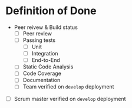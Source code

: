 # Definition of Done

* Peer reivew & Build status
    * [ ] Peer review
    * [ ] Passing tests
        * [ ] Unit
        * [ ] Integration
        * [ ] End-to-End
    * [ ] Static Code Analysis
    * [ ] Code Coverage
    * [ ] Documentation
    * [ ] Team verified on `develop` deployment
* [ ] Scrum master verified on `develop` deployment

